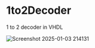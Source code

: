 # 1to2Decoder
1 to 2 decoder in VHDL

![Screenshot 2025-01-03 214131](https://github.com/user-attachments/assets/4ba4edc6-cf44-4e0c-8cb2-a46c84de553e)
